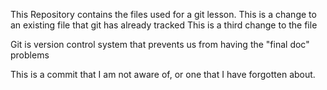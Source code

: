 This Repository contains the files used for a git lesson.
This is a change to an existing file that git has already tracked
This is a third change to the file

Git is version control system that prevents us from having the "final doc" problems

This is a commit that I am not aware of, or one that I have forgotten about.